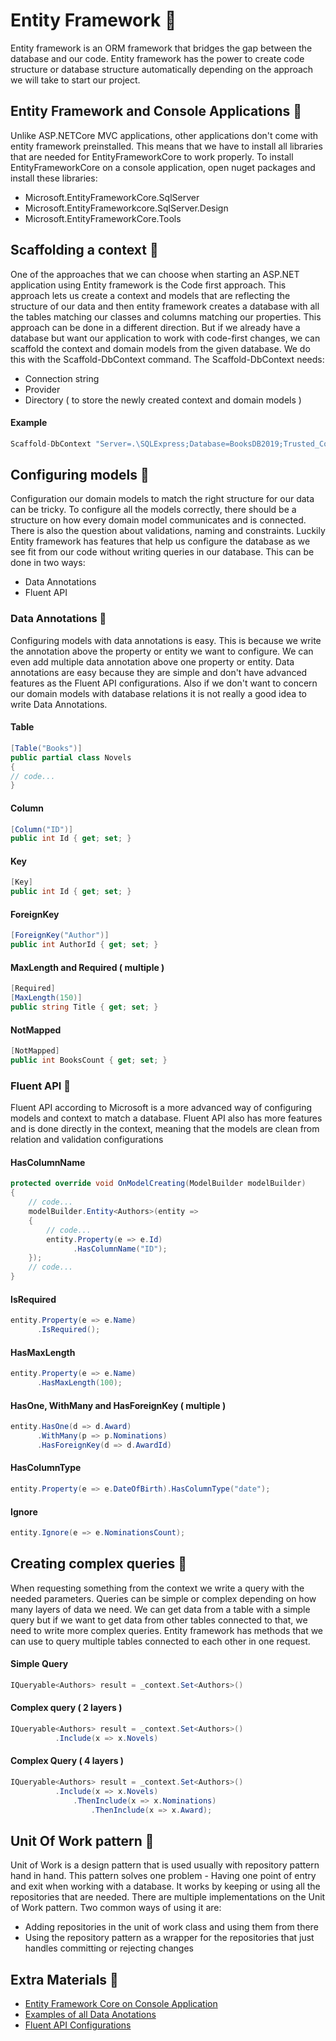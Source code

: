 # Entity Framework 🥐
Entity framework is an ORM framework that bridges the gap between the database and our code. Entity framework has the power to create code structure or database structure automatically depending on the approach we will take to start our project. 
## Entity Framework and Console Applications 🔸
Unlike ASP.NETCore MVC applications, other applications don't come with entity framework preinstalled. This means that we have to install all libraries that are needed for EntityFrameworkCore to work properly. To install EntityFrameworkCore on a console application, open nuget packages and install these libraries:
* Microsoft.EntityFrameworkCore.SqlServer
* Microsoft.EntityFrameworkcore.SqlServer.Design
* Microsoft.EntityFrameworkCore.Tools

## Scaffolding a context 🔸
One of the approaches that we can choose when starting an ASP.NET application using Entity framework is the Code first approach. This approach lets us create a context and models that are reflecting the structure of our data and then entity framework creates a database with all the tables matching our classes and columns matching our properties. This approach can be done in a different direction. But if we already have a database but want our application to work with code-first changes, we can scaffold the context and domain models from the given database. We do this with the Scaffold-DbContext command. The Scaffold-DbContext needs:
* Connection string
* Provider
* Directory ( to store the newly created context and domain models )

#### Example
```csharp aspnet
Scaffold-DbContext "Server=.\SQLExpress;Database=BooksDB2019;Trusted_Connection=True;" Microsoft.EntityFrameworkCore.SqlServer -OutputDir Domain
```
## Configuring models 🔸
Configuration our domain models to match the right structure for our data can be tricky. To configure all the models correctly, there should be a structure on how every domain model communicates and is connected. There is also the question about validations, naming and constraints. Luckily Entity framework has features that help us configure the database as we see fit from our code without writing queries in our database. This can be done in two ways:
* Data Annotations
* Fluent API 
### Data Annotations 🔽
Configuring models with data annotations is easy. This is because we write the annotation above the property or entity we want to configure. We can even add multiple data annotation above one property or entity. Data annotations are easy because they are simple and don't have advanced features as the Fluent API configurations. Also if we don't want to concern our domain models with database relations it is not really a good idea to write Data Annotations. 
#### Table
```csharp
[Table("Books")]
public partial class Novels
{
// code...
}
```
#### Column
```csharp
[Column("ID")]
public int Id { get; set; }
```
#### Key
```csharp
[Key]
public int Id { get; set; }	
```
#### ForeignKey
```csharp
[ForeignKey("Author")]
public int AuthorId { get; set; }
```
#### MaxLength and Required ( multiple )
```csharp
[Required]
[MaxLength(150)]
public string Title { get; set; }
```
#### NotMapped 
```csharp
[NotMapped]
public int BooksCount { get; set; }
```
### Fluent API 🔽
Fluent API according to Microsoft is a more advanced way of configuring models and context to match a database. Fluent API also has more features and is done directly in the context, meaning that the models are clean from relation and validation configurations
#### HasColumnName
```csharp
protected override void OnModelCreating(ModelBuilder modelBuilder)
{
	// code...
    modelBuilder.Entity<Authors>(entity =>
    {
	    // code...
        entity.Property(e => e.Id)
	          .HasColumnName("ID");
    });
    // code...
}
```
#### IsRequired
```csharp
entity.Property(e => e.Name)
	  .IsRequired();
```
#### HasMaxLength
```csharp
entity.Property(e => e.Name)
	  .HasMaxLength(100);
```
#### HasOne, WithMany and HasForeignKey ( multiple )
```csharp
entity.HasOne(d => d.Award)
      .WithMany(p => p.Nominations)
      .HasForeignKey(d => d.AwardId)
```
#### HasColumnType
```csharp
entity.Property(e => e.DateOfBirth).HasColumnType("date");
```
#### Ignore
```csharp
entity.Ignore(e => e.NominationsCount);
```
## Creating complex queries 🔸
When requesting something from the context we write a query with the needed parameters. Queries can be simple or complex depending on how many layers of data we need. We can get data from a table with a simple query but if we want to get data from other tables connected to that, we need to write more complex queries. Entity framework has methods that we can use to query multiple tables connected to each other in one request.
#### Simple Query
```csharp
IQueryable<Authors> result = _context.Set<Authors>()
```
#### Complex query ( 2 layers )
```csharp
IQueryable<Authors> result = _context.Set<Authors>()
          .Include(x => x.Novels)
```
#### Complex Query ( 4 layers )
```csharp
IQueryable<Authors> result = _context.Set<Authors>()
          .Include(x => x.Novels)
              .ThenInclude(x => x.Nominations)
                  .ThenInclude(x => x.Award);
```
## Unit Of Work pattern 🔸
Unit of Work is a design pattern that is used usually with repository pattern hand in hand. This pattern solves one problem - Having one point of entry and exit when working with a database. It works by keeping or using all the repositories that are needed. There are multiple implementations on the Unit of Work pattern. Two common ways of using it are: 
* Adding repositories in the unit of work class and using them from there
* Using the repository pattern as a wrapper for the repositories that just handles committing or rejecting changes

## Extra Materials 📘
* [Entity Framework Core on Console Application](https://www.tektutorialshub.com/entity-framework-core/ef-core-console-application/)
* [Examples of all Data Anotations](https://www.learnentityframeworkcore.com/configuration/data-annotation-attributes)
* [Fluent API Configurations](https://www.learnentityframeworkcore.com/configuration/fluent-api)
